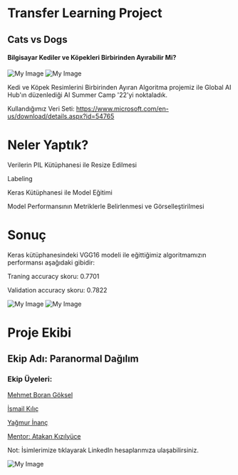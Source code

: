 # Transfer Learning Project
## Cats vs Dogs
#### Bilgisayar Kediler ve Köpekleri Birbirinden Ayırabilir Mi? 


![My Image](https://i.hizliresim.com/mqcwqzk.jpeg)
![My Image](https://i.hizliresim.com/sb8gufn.jpeg)

Kedi ve Köpek Resimlerini Birbirinden Ayıran Algoritma projemiz ile Global AI Hub'ın düzenlediği AI Summer Camp '22'yi noktaladık.

Kullandığımız Veri Seti: https://www.microsoft.com/en-us/download/details.aspx?id=54765

# Neler Yaptık? 

Verilerin PIL Kütüphanesi ile Resize Edilmesi

Labeling

Keras Kütüphanesi ile Model Eğitimi 

Model Performansının Metriklerle Belirlenmesi ve Görselleştirilmesi

# Sonuç 

Keras kütüphanesindeki VGG16 modeli ile eğittiğimiz algoritmamızın performansı aşağıdaki gibidir:

Traning accuracy skoru: 0.7701

Validation accuracy skoru: 0.7822

![My Image](https://i.hizliresim.com/i97d8gc.jpeg)
![My Image](https://i.hizliresim.com/86q32c6.jpeg)

# Proje Ekibi 
## Ekip Adı: Paranormal Dağılım

### Ekip Üyeleri: 


[Mehmet Boran Göksel](https://www.linkedin.com/in/mgoksel/)

[İsmail Kılıç](https://www.linkedin.com/in/ismail-kilic/)

[Yağmur İnanç](https://www.linkedin.com/in/yagmurinanc/)

[Mentor: Atakan Kızılyüce](https://www.linkedin.com/in/atakankizilyuce/)

Not: İsimlerimize tıklayarak LinkedIn hesaplarımıza ulaşabilirsiniz.

![My Image](https://i.hizliresim.com/qiino1o.jpeg)
